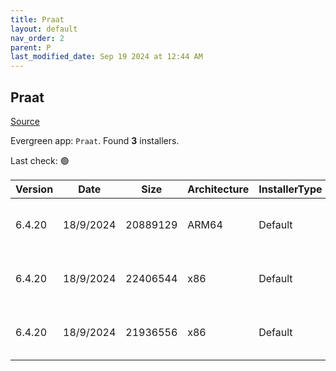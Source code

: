 ```yaml
---
title: Praat
layout: default
nav_order: 2
parent: P
last_modified_date: Sep 19 2024 at 12:44 AM
---
```


## Praat

[Source](https://www.fon.hum.uva.nl/praat/)

Evergreen app: `Praat`. Found **3** installers.

Last check: 🟢

| Version | Date      | Size     | Architecture | InstallerType | Type | URI                                                                                                                                                                      |
| ------- | --------- | -------- | ------------ | ------------- | ---- | ------------------------------------------------------------------------------------------------------------------------------------------------------------------------ |
| 6.4.20  | 18/9/2024 | 20889129 | ARM64        | Default       | zip  | [https://github.com/praat/praat/releases/download/v6.4.20/praat6420_win-arm64.zip](https://github.com/praat/praat/releases/download/v6.4.20/praat6420_win-arm64.zip)     |
| 6.4.20  | 18/9/2024 | 22406544 | x86          | Default       | zip  | [https://github.com/praat/praat/releases/download/v6.4.20/praat6420_win-intel32.zip](https://github.com/praat/praat/releases/download/v6.4.20/praat6420_win-intel32.zip) |
| 6.4.20  | 18/9/2024 | 21936556 | x86          | Default       | zip  | [https://github.com/praat/praat/releases/download/v6.4.20/praat6420_win-intel64.zip](https://github.com/praat/praat/releases/download/v6.4.20/praat6420_win-intel64.zip) |
